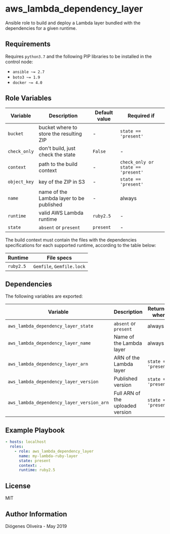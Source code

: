 # aws_lambda_dependency_layer

Ansible role to build and deploy a Lambda layer bundled with the dependencies
for a given runtime.

## Requirements

Requires `python3.7` and the following PIP libraries to be installed in the
control node:

- `ansible ~= 2.7`
- `boto3 ~= 1.9`
- `docker ~= 4.0`

## Role Variables

| Variable     | Description                              | Default value | Required if                        |
| ------------ | ---------------------------------------- | ------------- | ---------------------------------- |
| `bucket`     | bucket where to store the resulting ZIP  | -             | `state == 'present'`               |
| `check_only` | don't build, just check the state        | `False`       | -                                  |
| `context`    | path to the build context                | -             | `check_only or state == 'present'` |
| `object_key` | key of the ZIP in S3                     | -             | `state == 'present'`               |
| `name`       | name of the Lambda layer to be published | -             | always                             |
| `runtime`    | valid AWS Lambda runtime                 | `ruby2.5`     | -                                  |
| `state`      | `absent` or `present`                    | `present`     | -                                  |

The build context must contain the files with the dependencies specifications
for each supported runtime, according to the table below:

| Runtime   | File specs                |
| --------- | ------------------------- |
| `ruby2.5` | `Gemfile`, `Gemfile.lock` |

## Dependencies

The following variables are exported:

| Variable                                  | Description                      | Returned when        |
| ----------------------------------------- | -------------------------------- | -------------------- |
| `aws_lambda_dependency_layer_state`       | `absent` or `present`            | always               |
| `aws_lambda_dependency_layer_name`        | Name of the Lambda layer         | always               |
| `aws_lambda_dependency_layer_arn`         | ARN of the Lambda layer          | `state == 'present'` |
| `aws_lambda_dependency_layer_version`     | Published version                | `state == 'present'` |
| `aws_lambda_dependency_layer_version_arn` | Full ARN of the uploaded version | `state == 'present'` |

## Example Playbook

```yaml
- hosts: localhost
  roles:
    - role: aws_lambda_dependency_layer
      name: my-lambda-ruby-layer
      state: present
      context: .
      runtime: ruby2.5
```

## License

MIT

## Author Information

Diógenes Oliveira - May 2019
